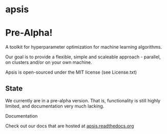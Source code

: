 apsis
=====

Pre-Alpha!
==========

A toolkit for hyperparameter optimization for machine learning algorithms. 

Our goal is to provide a flexible, simple and scaleable approach - parallel, on clusters and/or on your own machine.

Apsis is open-sourced under the MIT license (see License.txt)

State
-----

We currently are in a pre-alpha version. That is, functionality is still highly limited, and documentation very much lacking.

Documentation

Check out our docs that are hosted at [apsis.readthedocs.org](http://apsis.readthedocs.org)
